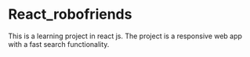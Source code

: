 # React_robofriends
This is a learning project in react js.
The project is a responsive web app with a fast search functionality.
